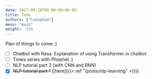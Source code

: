 ```yaml
---
date: 2017-09-28T08:00:00+06:00
title: ToDo
authors: ["luanpham"]
menu: "main"
weight: -230
---
```


Plan of things to come :) 
- [ ] Chatbot with Rasa. Explanation of using Transformer in chatbot
- [ ] Times series with Phophet :)
- [ ] NLP tutorial part 2 (with CNN and RNN)
- [x] ~~NLP tutorial part 1~~ ([here]({{< ref "/posts/nlp-learning" >}}))
